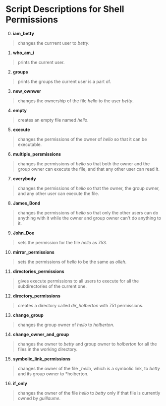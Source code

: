 # Script Descriptions for Shell Permissions
0. **iam_betty** 
> changes the currrent user to *betty*.
1. **who_am_i**
>  prints the current user.
2. **groups**
> prints the groups the current user is a part of.
3. **new_ownwer**
> changes the ownership of the file *hello* to the user *betty*.
4. **empty**
> creates an empty file named *hello*.
5. **execute**
> changes the permissions of the owner of *hello* so that it can be executable.
6. **multiple_persmissions**
> changes the permissions of *hello* so that both the owner and the group owner can execute the file, and that any other user can read it.
7. **everybody**
> changes the permissions of *hello* so that the owner, the group owner, and any other user can execute the file.
8. **James_Bond**
> changes the permissions of *hello* so that only the other users can do anything with it while the owner and group owner can't do anything to it.
9. **John_Doe**
> sets the permission for the file *hello* as 753.
10. **mirror_permissions**
> sets the permissions of *hello* to be the same as *olleh*.
11. **directories_permissions**
> gives execute permissions to all users to execute for all the subdirectories of the current one.
12. **directory_permissions**
> creates a directory called *dir_holberton* with 751 permissions.
13. **change_group**
> changes the group owner of *hello* to *holberton*.
14. **change_owner_and_group**
> changes the owner to *betty* and group owner to *holberton* for all the files in the working directory.
15. **symbolic_link_permissions**
> changes the owner of the file *_hello*, which is a symbolic link, to *betty* and its group owner to *holberton.
16. **if_only**
> changes the owner of the file *hello* to *betty* only if that file is currently owned by *guillaume*.